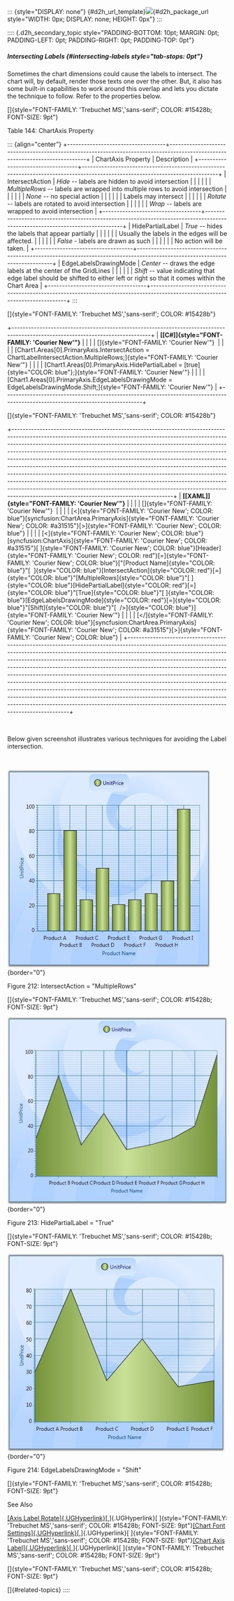 ::: {style="DISPLAY: none"}
[](ms-xhelp:///?Id=d2h_url_template){#d2h_url_template}![](!package_url!){#d2h_package_url style="WIDTH: 0px; DISPLAY: none; HEIGHT: 0px"}
:::

:::: {.d2h_secondary_topic style="PADDING-BOTTOM: 10pt; MARGIN: 0pt; PADDING-LEFT: 0pt; PADDING-RIGHT: 0pt; PADDING-TOP: 0pt"}
##### Intersecting Labels {#intersecting-labels style="tab-stops: 0pt"}

Sometimes the chart dimensions could cause the labels to intersect. The chart will, by default, render those texts one over the other. But, it also has some built-in capabilities to work around this overlap and lets you dictate the technique to follow. Refer to the properties below.

[]{style="FONT-FAMILY: 'Trebuchet MS','sans-serif'; COLOR: #15428b; FONT-SIZE: 9pt"} 

Table 144: ChartAxis Property

::: {align="center"}
+-----------------------------------+------------------------------------------------------------------------------------------------------------------------------+
| ChartAxis Property                | Description                                                                                                                  |
+-----------------------------------+------------------------------------------------------------------------------------------------------------------------------+
| IntersectAction                   | *Hide* -- labels are hidden to avoid intersection                                                                            |
|                                   |                                                                                                                              |
|                                   | *MultipleRows* -- labels are wrapped into multiple rows to avoid intersection                                                |
|                                   |                                                                                                                              |
|                                   | *None* -- no special action                                                                                                  |
|                                   |                                                                                                                              |
|                                   | Labels may intersect                                                                                                         |
|                                   |                                                                                                                              |
|                                   | *Rotate* -- labels are rotated to avoid intersection                                                                         |
|                                   |                                                                                                                              |
|                                   | *Wrap* -- labels are wrapped to avoid intersection                                                                           |
+-----------------------------------+------------------------------------------------------------------------------------------------------------------------------+
| HidePartialLabel                  | *True* -- hides the labels that appear partially                                                                             |
|                                   |                                                                                                                              |
|                                   | Usually the labels in the edges will be affected.                                                                            |
|                                   |                                                                                                                              |
|                                   | *False* - labels are drawn as such                                                                                           |
|                                   |                                                                                                                              |
|                                   | No action will be taken.                                                                                                     |
+-----------------------------------+------------------------------------------------------------------------------------------------------------------------------+
| EdgeLabelsDrawingMode             | *Center* -- draws the edge labels at the center of the GridLines                                                             |
|                                   |                                                                                                                              |
|                                   | *Shift* -- value indicating that edge label should be shifted to either left or right so that it comes within the Chart Area |
+-----------------------------------+------------------------------------------------------------------------------------------------------------------------------+
:::

[]{style="FONT-FAMILY: 'Trebuchet MS','sans-serif'; COLOR: #15428b"} 

+-------------------------------------------------------------------------------------------------------------------------------+
| **[\[C#\]]{style="FONT-FAMILY: 'Courier New'"}**                                                                              |
|                                                                                                                               |
| []{style="FONT-FAMILY: 'Courier New'"}                                                                                        |
|                                                                                                                               |
| [Chart1.Areas\[0\].PrimaryAxis.IntersectAction = ChartLabelIntersectAction.MultipleRows;]{style="FONT-FAMILY: 'Courier New'"} |
|                                                                                                                               |
| [Chart1.Areas\[0\].PrimaryAxis.HidePartialLabel = [true]{style="COLOR: blue"};]{style="FONT-FAMILY: 'Courier New'"}           |
|                                                                                                                               |
| [Chart1.Areas\[0\].PrimaryAxis.EdgeLabelsDrawingMode = EdgeLabelsDrawingMode.Shift;]{style="FONT-FAMILY: 'Courier New'"}      |
+-------------------------------------------------------------------------------------------------------------------------------+

[]{style="FONT-FAMILY: 'Trebuchet MS','sans-serif'; COLOR: #15428b"} 

+---------------------------------------------------------------------------------------------------------------------------------------------------------------------------------------------------------------------------------------------------------------------------------------------------------------------------------------------------------------------------------------------------------------------------------------------------------------------------------------------------------------------------------------------------------------------------------------------------------------------------------------------------------------------------------------------------------------------------------------------------------------------------------------+
| **[\[XAML\]]{style="FONT-FAMILY: 'Courier New'"}**                                                                                                                                                                                                                                                                                                                                                                                                                                                                                                                                                                                                                                                                                                                                    |
|                                                                                                                                                                                                                                                                                                                                                                                                                                                                                                                                                                                                                                                                                                                                                                                       |
| []{style="FONT-FAMILY: 'Courier New'"}                                                                                                                                                                                                                                                                                                                                                                                                                                                                                                                                                                                                                                                                                                                                                |
|                                                                                                                                                                                                                                                                                                                                                                                                                                                                                                                                                                                                                                                                                                                                                                                       |
| [\<]{style="FONT-FAMILY: 'Courier New'; COLOR: blue"}[syncfusion:ChartArea.PrimaryAxis]{style="FONT-FAMILY: 'Courier New'; COLOR: #a31515"}[\>]{style="FONT-FAMILY: 'Courier New'; COLOR: blue"}                                                                                                                                                                                                                                                                                                                                                                                                                                                                                                                                                                                      |
|                                                                                                                                                                                                                                                                                                                                                                                                                                                                                                                                                                                                                                                                                                                                                                                       |
| [\<]{style="FONT-FAMILY: 'Courier New'; COLOR: blue"}[syncfusion:ChartAxis]{style="FONT-FAMILY: 'Courier New'; COLOR: #a31515"}[ ]{style="FONT-FAMILY: 'Courier New'; COLOR: blue"}[Header]{style="FONT-FAMILY: 'Courier New'; COLOR: red"}[=]{style="FONT-FAMILY: 'Courier New'; COLOR: blue"}[\"[Product Name]{style="COLOR: blue"}\"[  ]{style="COLOR: blue"}[IntersectAction]{style="COLOR: red"}[=]{style="COLOR: blue"}\"[MultipleRows]{style="COLOR: blue"}\"[ ]{style="COLOR: blue"}[HidePartialLabel]{style="COLOR: red"}[=]{style="COLOR: blue"}\"[True]{style="COLOR: blue"}\"[ ]{style="COLOR: blue"}[EdgeLabelsDrawingMode]{style="COLOR: red"}[=]{style="COLOR: blue"}\"[Shift]{style="COLOR: blue"}\"[  /\>]{style="COLOR: blue"}]{style="FONT-FAMILY: 'Courier New'"} |
|                                                                                                                                                                                                                                                                                                                                                                                                                                                                                                                                                                                                                                                                                                                                                                                       |
| [\</]{style="FONT-FAMILY: 'Courier New'; COLOR: blue"}[syncfusion:ChartArea.PrimaryAxis]{style="FONT-FAMILY: 'Courier New'; COLOR: #a31515"}[\>]{style="FONT-FAMILY: 'Courier New'; COLOR: blue"}                                                                                                                                                                                                                                                                                                                                                                                                                                                                                                                                                                                     |
+---------------------------------------------------------------------------------------------------------------------------------------------------------------------------------------------------------------------------------------------------------------------------------------------------------------------------------------------------------------------------------------------------------------------------------------------------------------------------------------------------------------------------------------------------------------------------------------------------------------------------------------------------------------------------------------------------------------------------------------------------------------------------------------+

 

Below given screenshot illustrates various techniques for avoiding the Label intersection.

 

![](ImagesExt/image81_221.jpg){border="0"}

Figure 212: IntersectAction = \"MultipleRows\"

[]{style="FONT-FAMILY: 'Trebuchet MS','sans-serif'; COLOR: #15428b; FONT-SIZE: 9pt"} 

![](ImagesExt/image81_222.jpg){border="0"}

Figure 213: HidePartialLabel = \"True\"

[]{style="FONT-FAMILY: 'Trebuchet MS','sans-serif'; COLOR: #15428b; FONT-SIZE: 9pt"} 

![](ImagesExt/image81_223.jpg){border="0"}

Figure 214: EdgeLabelsDrawingMode = \"Shift\"

[]{style="FONT-FAMILY: 'Trebuchet MS','sans-serif'; COLOR: #15428b; FONT-SIZE: 9pt"} 

See Also

[[Axis Label Rotate]{.UGHyperlink}](ms-xhelp:///?Id=3e15d284-e006-429f-9d73-fc5793f6a033)[,]{.UGHyperlink}[ ]{style="FONT-FAMILY: 'Trebuchet MS','sans-serif'; COLOR: #15428b; FONT-SIZE: 9pt"}[[Chart Font Settings]{.UGHyperlink}](ms-xhelp:///?Id=6ba27249-bfb3-42fd-912d-18988d20491f)[,]{.UGHyperlink}[ ]{style="FONT-FAMILY: 'Trebuchet MS','sans-serif'; COLOR: #15428b; FONT-SIZE: 9pt"}[[Chart Axis Label]{.UGHyperlink}](ms-xhelp:///?Id=48ebfdae-67dc-4fce-a339-96b687590276)[,]{.UGHyperlink}[ ]{style="FONT-FAMILY: 'Trebuchet MS','sans-serif'; COLOR: #15428b; FONT-SIZE: 9pt"}

[]{style="FONT-FAMILY: 'Trebuchet MS','sans-serif'; COLOR: #15428b; FONT-SIZE: 9pt"} 

[]{#related-topics}
::::
